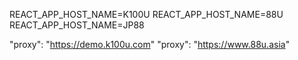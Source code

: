 REACT_APP_HOST_NAME=K100U
REACT_APP_HOST_NAME=88U
REACT_APP_HOST_NAME=JP88


"proxy": "https://demo.k100u.com"
"proxy": "https://www.88u.asia"